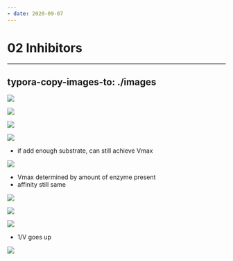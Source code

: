 ```yaml
---
- date: 2020-09-07
---
```


# 02 Inhibitors
---

## typora-copy-images-to: ./images

![](https://photos.thisispiggy.com/file/wikiFiles/1B2C3C0D-9609-49A4-A9DC-EF95E238DF4B.jpg)

![](https://photos.thisispiggy.com/file/wikiFiles/6D4BAD11-CEDF-4145-AB4A-138126AD2E7A.jpg)

![](https://photos.thisispiggy.com/file/wikiFiles/4629622C-ED2E-41A2-BD84-D0F2D28013A8.jpg)

![](https://photos.thisispiggy.com/file/wikiFiles/B92B31E1-02B5-4614-83A4-062A3D0B001B.jpg)

- if add enough substrate, can still achieve Vmax

![](https://photos.thisispiggy.com/file/wikiFiles/4A4E96C1-5394-407F-B75D-9FBC6662A493.jpg)

- Vmax determined by amount of enzyme present
- affinity still same

![](https://photos.thisispiggy.com/file/wikiFiles/EB0A221A-36F7-4F19-A9BC-57A71EDFAFCB.jpg)

![](https://photos.thisispiggy.com/file/wikiFiles/4491DE3B-8D37-443E-BDA1-5B65BCA1521D.jpg)

![](https://photos.thisispiggy.com/file/wikiFiles/4A50EF49-90CB-40FE-AB3B-F3A83974F535.jpg)

- 1/V goes up

![](https://photos.thisispiggy.com/file/wikiFiles/31537DAB-BFC7-42DA-B1CF-7DAF427ADB43.jpg)
